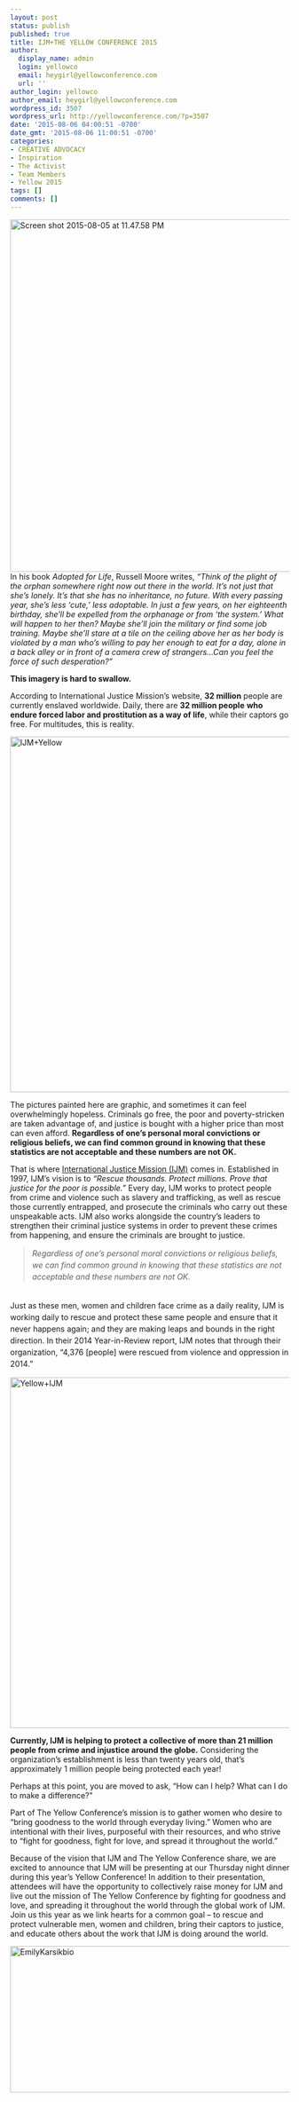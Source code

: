 ```yaml
---
layout: post
status: publish
published: true
title: IJM+THE YELLOW CONFERENCE 2015
author:
  display_name: admin
  login: yellowco
  email: heygirl@yellowconference.com
  url: ''
author_login: yellowco
author_email: heygirl@yellowconference.com
wordpress_id: 3507
wordpress_url: http://yellowconference.com/?p=3507
date: '2015-08-06 04:00:51 -0700'
date_gmt: '2015-08-06 11:00:51 -0700'
categories:
- CREATIVE ADVOCACY
- Inspiration
- The Activist
- Team Members
- Yellow 2015
tags: []
comments: []
---
```

<p><a href="http://yellowconference.com/wp-content/uploads/2015/08/Screen-shot-2015-08-05-at-11.47.58-PM.png"><img class="aligncenter size-full wp-image-3523" src="http://yellowconference.com/wp-content/uploads/2015/08/Screen-shot-2015-08-05-at-11.47.58-PM.png" alt="Screen shot 2015-08-05 at 11.47.58 PM" width="700" height="635" /></a>In his book <em>Adopted for Life</em>, Russell Moore writes, <em>&ldquo;Think of the plight of the orphan somewhere right now out there in the world. It&rsquo;s not just that she&rsquo;s lonely. It&rsquo;s that she has no inheritance, no future. With every passing year, she&rsquo;s less &lsquo;cute,&rsquo; less adoptable. In just a few years, on her eighteenth birthday, she&rsquo;ll be expelled from the orphanage or from &lsquo;the system.&rsquo; What will happen to her then? Maybe she&rsquo;ll join the military or find some job training. Maybe she&rsquo;ll stare at a tile on the ceiling above her as her body is violated by a man who&rsquo;s willing to pay her enough to eat for a day, alone in a back alley or in front of a camera crew of strangers&hellip;Can you feel the force of such desperation?&rdquo;</em></p>
<p><strong>This imagery is hard to swallow. </strong></p>
<p>According to International Justice Mission&rsquo;s website, <strong>32 million</strong> people are currently enslaved worldwide. Daily, there are <strong>32 million people</strong> <strong>who endure forced labor and prostitution as a way of life</strong>, while their captors go free. For multitudes, this is reality.</p>
<p><a href="http://yellowconference.com/wp-content/uploads/2015/08/Screen-shot-2015-08-04-at-5.05.52-PM1.jpg"><img class="aligncenter size-full wp-image-3513" src="http://yellowconference.com/wp-content/uploads/2015/08/Screen-shot-2015-08-04-at-5.05.52-PM1.jpg" alt="IJM+Yellow" width="700" height="641" /></a></p>
<p>The pictures painted here are graphic, and sometimes it can feel overwhelmingly hopeless. Criminals go free, the poor and poverty-stricken are taken advantage of, and justice is bought with a higher price than most can even afford. <strong>Regardless of one&rsquo;s personal moral convictions or religious beliefs, we can find common ground in knowing that these statistics are not acceptable and these numbers are not OK.</strong></p>
<p>That is where <a href="https://www.ijm.org/" target="_blank">International Justice Mission (IJM)</a> comes in. Established in 1997, IJM&rsquo;s vision is to <em>&ldquo;Rescue thousands. Protect millions. Prove that justice for the poor is possible.&rdquo;</em> Every day, IJM works to protect people from crime and violence such as slavery and trafficking, as well as rescue those currently entrapped, and prosecute the criminals who carry out these unspeakable acts. IJM also works alongside the country&rsquo;s leaders to strengthen their criminal justice systems in order to prevent these crimes from happening, and ensure the criminals are brought to justice.</p>
<blockquote><p><em><span style="line-height: 1.5;">Regardless of one&rsquo;s personal moral convictions or religious beliefs, we can find common ground in knowing that these statistics are not acceptable and these numbers are not OK.</span></em></blockquote><br />
<span style="line-height: 1.5;">Just as these men, women and children face crime as a daily reality, IJM is working </span>daily<span style="line-height: 1.5;"> to rescue and protect these same people and ensure that it never happens again; and they are making leaps and bounds in the right direction. In their 2014 Year-in-Review report, IJM notes that through their organization, &ldquo;4,376 [people] were rescued from violence and oppression in 2014.&rdquo;</span></p>
<p><a href="http://yellowconference.com/wp-content/uploads/2015/08/Screen-shot-2015-08-04-at-5.07.03-PM.jpg"><img class="aligncenter size-full wp-image-3509" src="http://yellowconference.com/wp-content/uploads/2015/08/Screen-shot-2015-08-04-at-5.07.03-PM.jpg" alt="Yellow+IJM" width="700" height="632" /></a></p>
<p><strong>Currently, IJM is helping to protect a collective of more than 21 million people from crime and injustice around the globe.</strong> Considering the organization&rsquo;s establishment is less than twenty years old, that&rsquo;s approximately 1 million people being protected each year!</p>
<p>Perhaps at this point, you are moved to ask, &ldquo;How can I help? What can I do to make a difference?&rdquo;</p>
<p>Part of The Yellow Conference&rsquo;s mission is to gather women who desire to &ldquo;bring goodness to the world through everyday living.&rdquo; Women who are intentional with their lives, purposeful with their resources, and who strive to &ldquo;fight for goodness, fight for love, and spread it throughout the world.&rdquo;</p>
<p>Because of the vision that IJM and The Yellow Conference share, we are excited to announce that IJM will be presenting at our Thursday night dinner during this year&rsquo;s Yellow Conference! In addition to their presentation, attendees will have the opportunity to collectively raise money for IJM and live out the mission of The Yellow Conference by fighting for goodness and love, and spreading it throughout the world through the global work of IJM. Join us this year as we link hearts for a common goal &ndash; to rescue and protect vulnerable men, women and children, bring their captors to justice, and educate others about the work that IJM is doing around the world.</p>
<p><a href="http://yellowconference.com/wp-content/uploads/2015/08/EmilyKarsikbio.jpg"><img class="aligncenter size-full wp-image-3515" src="http://yellowconference.com/wp-content/uploads/2015/08/EmilyKarsikbio.jpg" alt="EmilyKarsikbio" width="700" height="264" /></a></p>
